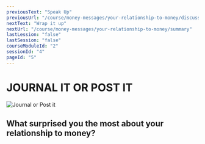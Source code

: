 ```yaml
---
previousText: "Speak Up"
previousUrl: "/course/money-messages/your-relationship-to-money/discussion"
nextText: "Wrap it up"
nextUrl: "/course/money-messages/your-relationship-to-money/summary"
lastLession: "false"
lastSession: "false"
courseModuleId: "2"
sessionId: "4"
pageId: "5"
---
```



# JOURNAL IT OR POST IT
![Journal or Post it](/assets/img/journal-it.png)

## What surprised you the most about your relationship to money? 
<sparkle-feed-post assignment-name="What surprised you most about your relationship to money? " ></sparkle-feed-post>

